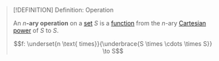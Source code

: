 >[!DEFINITION] Definition: Operation
>
>An $n$**-ary operation** on a [set](../../../Set%20Theory/Set.md) $S$ is a [function](../../../Analysis/Functions/Function.md) from the $n$-ary [Cartesian power](../../../Set%20Theory/Operations%20with%20Sets/Cartesian%20Product.md) of $S$ to $S$.
>
>$$f: \underset{n \text{ times}}{\underbrace{S \times \cdots \times S}} \to S$$
>